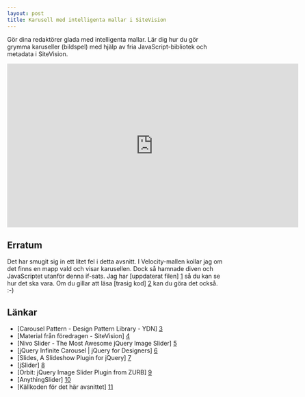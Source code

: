 ```yaml
---
layout: post
title: Karusell med intelligenta mallar i SiteVision
---
```


Gör dina redaktörer glada med intelligenta mallar. Lär dig hur du gör grymma karuseller (bildspel) med hjälp av fria JavaScript-bibliotek och metadata i SiteVision.

<div class="video-wrapper"><iframe src="http://player.vimeo.com/video/18849293?title=0&amp;byline=0&amp;portrait=0" width="681" height="383" frameborder="0"></iframe></div>

## Erratum

Det har smugit sig in ett litet fel i detta avsnitt. I Velocity-mallen kollar jag om det finns en mapp vald och visar karusellen. Dock så hamnade diven och JavaScriptet utanför denna if-sats. Jag har [uppdaterat filen] [1] så du kan se hur det ska vara. Om du gillar att läsa [trasig kod] [2] kan du göra det också. :-)


## Länkar

* [Carousel Pattern - Design Pattern Library - YDN] [3]
* [Material från föredragen - SiteVision] [4]
* [Nivo Slider - The Most Awesome jQuery Image Slider] [5]
* [jQuery Infinite Carousel \| jQuery for Designers] [6]
* [Slides, A Slideshow Plugin for jQuery] [7]
* [jSlider] [8]
* [Orbit: jQuery Image Slider Plugin from ZURB] [9]
* [AnythingSlider] [10]
* [Källkoden för det här avsnittet] [11]

[1]: https://github.com/svendahlstrand/sitevision-episodes/blob/master/002-carousel/velocity.vm
[2]: https://github.com/svendahlstrand/sitevision-episodes/blob/e045f5891af1a94d41512adfa1d1a3f46ea7f598/002-carousel/velocity.vm
[3]: http://developer.yahoo.com/ypatterns/selection/carousel.html
[4]: http://www.sitevision.se/Aktuellt/SiteVisiondagarna-2010/Material-fran-foredragen.html
[5]: http://nivo.dev7studios.com
[6]: http://jqueryfordesigners.com/jquery-infinite-carousel/
[7]: http://slidesjs.com/
[8]: http://project.seaofclouds.se/jslider/
[9]: http://www.zurb.com/playground/orbit-jquery-image-slider
[10]: http://proloser.github.com/AnythingSlider/
[11]: https://github.com/svendahlstrand/sitevision-episodes/tree/master/002-carousel
